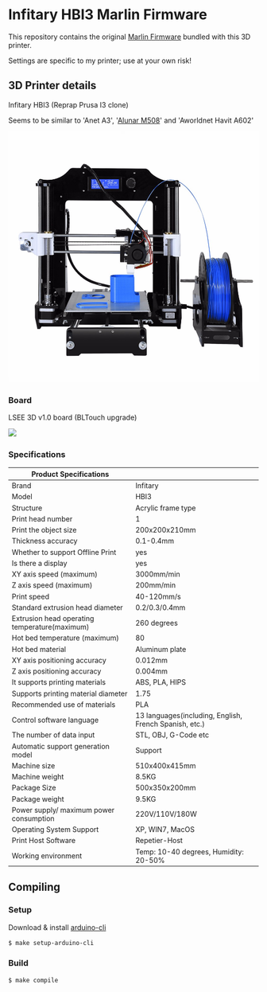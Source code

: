 # Infitary HBI3 Marlin Firmware

This repository contains the original [Marlin Firmware](https://github.com/MarlinFirmware/Marlin) bundled with this 3D printer.

Settings are specific to my printer; use at your own risk!

## 3D Printer details

Infitary HBI3 (Reprap Prusa I3 clone)

Seems to be similar to 'Anet A3', '[Alunar M508](https://github.com/camalot/alunar-prusa-i3-marlin-i3-firmware)' and 'Aworldnet Havit A602'

![](https://github.com/laroo/Infitary-HBI3-Marlin-Firmware/raw/master/assets/printer-infitary-hbi3.jpg)

### Board

LSEE 3D v1.0 board (BLTouch upgrade)

![](https://github.com/laroo/Infitary-HBI3-Marlin-Firmware/raw/master/assets/mainboard-lsee-3d-v1.0-bltouch.jpg)


### Specifications

| Product Specifications                        |                                                        |
|-----------------------------------------------|--------------------------------------------------------|
| Brand                                         | Infitary                                               |
| Model                                         | HBI3                                                   |
| Structure                                     | Acrylic frame type                                     |
| Print head number                             | 1                                                      |
| Print the object size                         | 200x200x210mm                                          |
| Thickness accuracy                            | 0.1-0.4mm                                              |
| Whether to support Offline Print              | yes                                                    |
| Is there a display                            | yes                                                    |
| XY axis speed (maximum)                       | 3000mm/min                                             |
| Z axis speed (maximum)                        | 200mm/min                                              |
| Print speed                                   | 40-120mm/s                                             |
| Standard extrusion head diameter              | 0.2/0.3/0.4mm                                          |
| Extrusion head operating temperature(maximum) | 260 degrees                                            |
| Hot bed temperature (maximum)                 | 80                                                     |
| Hot bed material                              | Aluminum plate                                         |
| XY axis positioning accuracy                  | 0.012mm                                                |
| Z axis positioning accuracy                   | 0.004mm                                                |
| It supports printing materials                | ABS, PLA, HIPS                                         |
| Supports printing material diameter           | 1.75                                                   |
| Recommended use of materials                  | PLA                                                    |
| Control software language                     | 13 languages(including, English, French Spanish, etc.) |
| The number of data input                      | STL, OBJ, G-Code etc                                   |
| Automatic support generation model            | Support                                                |
| Machine size                                  | 510x400x415mm                                          |
| Machine weight                                | 8.5KG                                                  |
| Package Size                                  | 500x350x200mm                                          |
| Package weight                                | 9.5KG                                                  |
| Power supply/ maximum power consumption       | 220V/110V/180W                                         |
| Operating System Support                      | XP, WIN7, MacOS                                        |
| Print Host Software                           | Repetier-Host                                          |
| Working environment                           | Temp: 10-40 degrees, Humidity: 20-50%                  |

## Compiling

### Setup

Download & install [arduino-cli](https://arduino.github.io/arduino-cli/)

```
$ make setup-arduino-cli
```

### Build

```
$ make compile
```
